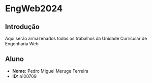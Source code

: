 # EngWeb2024

## Introdução
Aqui serão armazenados todos os trabalhos da Unidade Curricular de Engenharia Web

## Aluno

- **Nome:** Pedro Miguel Meruge Ferreira
- **ID:** a100709
<!-- -- **Foto:** ![Fotografia do aluno] (myfoto.jpg) -->
